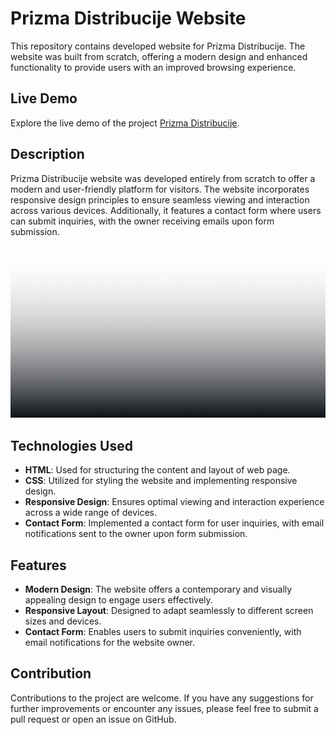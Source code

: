 # Prizma Distribucije Website

This repository contains developed website for Prizma Distribucije. The website was built from scratch, offering a modern design and enhanced functionality to provide users with an improved browsing experience.

## Live Demo

Explore the live demo of the project [Prizma Distribucije](https://prizma-distribucije.hr/).

## Description

Prizma Distribucije website was developed entirely from scratch to offer a modern and user-friendly platform for visitors. The website incorporates responsive design principles to ensure seamless viewing and interaction across various devices. Additionally, it features a contact form where users can submit inquiries, with the owner receiving emails upon form submission.

![Prizma Distribucije Showcase](./assets/showcasePrizma.png)

## Technologies Used

- **HTML**: Used for structuring the content and layout of web page.
- **CSS**: Utilized for styling the website and implementing responsive design.
- **Responsive Design**: Ensures optimal viewing and interaction experience across a wide range of devices.
- **Contact Form**: Implemented a contact form for user inquiries, with email notifications sent to the owner upon form submission.

## Features

- **Modern Design**: The website offers a contemporary and visually appealing design to engage users effectively.
- **Responsive Layout**: Designed to adapt seamlessly to different screen sizes and devices.
- **Contact Form**: Enables users to submit inquiries conveniently, with email notifications for the website owner.

## Contribution

Contributions to the project are welcome. If you have any suggestions for further improvements or encounter any issues, please feel free to submit a pull request or open an issue on GitHub.
